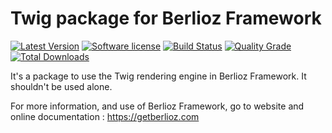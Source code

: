 # Twig package for Berlioz Framework

[![Latest Version](https://img.shields.io/packagist/v/berlioz/twig-package.svg?style=flat-square)](https://github.com/BerliozFramework/TwigPackage/releases)
[![Software license](https://img.shields.io/github/license/BerliozFramework/TwigPackage.svg?style=flat-square)](https://github.com/BerliozFramework/TwigPackage/blob/2.x/LICENSE)
[![Build Status](https://img.shields.io/github/workflow/status/BerliozFramework/TwigPackage/Tests/2.x.svg?style=flat-square)](https://github.com/BerliozFramework/TwigPackage/actions/workflows/tests.yml?query=branch%3A2.x)
[![Quality Grade](https://img.shields.io/codacy/grade/c9238fdd491d49a5ac5e55daa4946607/2.x.svg?style=flat-square)](https://www.codacy.com/manual/BerliozFramework/TwigPackage)
[![Total Downloads](https://img.shields.io/packagist/dt/berlioz/twig-package.svg?style=flat-square)](https://packagist.org/packages/berlioz/twig-package)

It's a package to use the Twig rendering engine in Berlioz Framework.
It shouldn't be used alone.

For more information, and use of Berlioz Framework, go to website and online documentation :
https://getberlioz.com